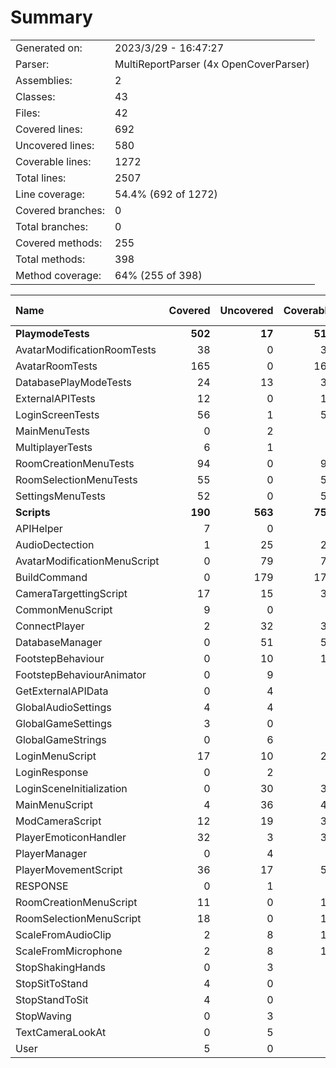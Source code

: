 ﻿# Summary
|||
|:---|:---|
| Generated on: | 2023/3/29 - 16:47:27 |
| Parser: | MultiReportParser (4x OpenCoverParser) |
| Assemblies: | 2 |
| Classes: | 43 |
| Files: | 42 |
| Covered lines: | 692 |
| Uncovered lines: | 580 |
| Coverable lines: | 1272 |
| Total lines: | 2507 |
| Line coverage: | 54.4% (692 of 1272) |
| Covered branches: | 0 |
| Total branches: | 0 |
| Covered methods: | 255 |
| Total methods: | 398 |
| Method coverage: | 64% (255 of 398) |

|**Name**|**Covered**|**Uncovered**|**Coverable**|**Total**|**Line coverage**|**Covered**|**Total**|**Branch coverage**|**Covered**|**Total**|**Method coverage**|
|:---|---:|---:|---:|---:|---:|---:|---:|---:|---:|---:|---:|
|**PlaymodeTests**|**502**|**17**|**519**|**1005**|**96.7%**|**0**|**0**|****|**174**|**176**|**98.8%**|
|AvatarModificationRoomTests|38|0|38|66|100%|0|0||16|16|100%|
|AvatarRoomTests|165|0|165|259|100%|0|0||44|44|100%|
|DatabasePlayModeTests|24|13|37|79|64.8%|0|0||8|8|100%|
|ExternalAPITests|12|0|12|27|100%|0|0||4|4|100%|
|LoginScreenTests|56|1|57|204|98.2%|0|0||20|20|100%|
|MainMenuTests|0|2|2|13|0%|0|0||0|2|0%|
|MultiplayerTests|6|1|7|29|85.7%|0|0||2|2|100%|
|RoomCreationMenuTests|94|0|94|144|100%|0|0||34|34|100%|
|RoomSelectionMenuTests|55|0|55|92|100%|0|0||20|20|100%|
|SettingsMenuTests|52|0|52|92|100%|0|0||26|26|100%|
|**Scripts**|**190**|**563**|**753**|**1519**|**25.2%**|**0**|**0**|****|**81**|**222**|**36.4%**|
|APIHelper|7|0|7|19|100%|0|0||2|2|100%|
|AudioDectection|1|25|26|52|3.8%|0|0||1|11|9%|
|AvatarModificationMenuScript|0|79|79|142|0%|0|0||0|17|0%|
|BuildCommand|0|179|179|288|0%|0|0||0|30|0%|
|CameraTargettingScript|17|15|32|68|53.1%|0|0||5|7|71.4%|
|CommonMenuScript|9|0|9|21|100%|0|0||4|4|100%|
|ConnectPlayer|2|32|34|66|5.8%|0|0||2|4|50%|
|DatabaseManager|0|51|51|103|0%|0|0||0|19|0%|
|FootstepBehaviour|0|10|10|27|0%|0|0||0|4|0%|
|FootstepBehaviourAnimator|0|9|9|21|0%|0|0||0|4|0%|
|GetExternalAPIData|0|4|4|16|0%|0|0||0|2|0%|
|GlobalAudioSettings|4|4|8|18|50%|0|0||3|5|60%|
|GlobalGameSettings|3|0|3|10|100%|0|0||1|1|100%|
|GlobalGameStrings|0|6|6|12|0%|0|0||0|3|0%|
|LoginMenuScript|17|10|27|48|62.9%|0|0||7|7|100%|
|LoginResponse|0|2|2|17|0%|0|0||0|4|0%|
|LoginSceneInitialization|0|30|30|70|0%|0|0||0|2|0%|
|MainMenuScript|4|36|40|78|10%|0|0||4|22|18.1%|
|ModCameraScript|12|19|31|51|38.7%|0|0||5|5|100%|
|PlayerEmoticonHandler|32|3|35|59|91.4%|0|0||16|18|88.8%|
|PlayerManager|0|4|4|18|0%|0|0||0|4|0%|
|PlayerMovementScript|36|17|53|99|67.9%|0|0||6|6|100%|
|RESPONSE|0|1|1|17|0%|0|0||0|2|0%|
|RoomCreationMenuScript|11|0|11|28|100%|0|0||6|6|100%|
|RoomSelectionMenuScript|18|0|18|32|100%|0|0||12|12|100%|
|ScaleFromAudioClip|2|8|10|31|20%|0|0||1|5|20%|
|ScaleFromMicrophone|2|8|10|31|20%|0|0||1|5|20%|
|StopShakingHands|0|3|3|11|0%|0|0||0|2|0%|
|StopSitToStand|4|0|4|14|100%|0|0||2|2|100%|
|StopStandToSit|4|0|4|14|100%|0|0||2|2|100%|
|StopWaving|0|3|3|11|0%|0|0||0|2|0%|
|TextCameraLookAt|0|5|5|16|0%|0|0||0|2|0%|
|User|5|0|5|11|100%|0|0||1|1|100%|
